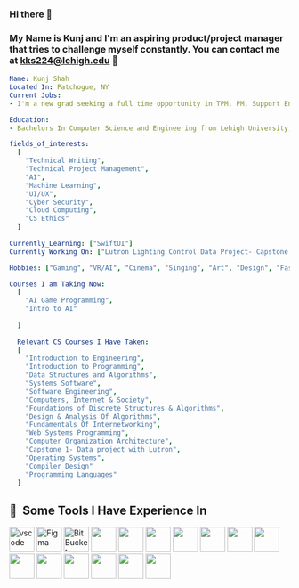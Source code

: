 ### Hi there 👋
### My Name is Kunj and I'm an aspiring product/project manager that tries to challenge myself constantly. You can contact me at kks224@lehigh.edu 📧


```yaml
Name: Kunj Shah
Located In: Patchogue, NY
Current Jobs: 
- I'm a new grad seeking a full time opportunity in TPM, PM, Support Engineering, or IT

Education: 
- Bachelors In Computer Science and Engineering from Lehigh University, Class of May 2024

fields_of_interests:
  [
    "Technical Writing",
    "Technical Project Management",
    "AI",
    "Machine Learning",
    "UI/UX",
    "Cyber Security",
    "Cloud Computing",
    "CS Ethics"
  ]
  
Currently_Learning: ["SwiftUI"]
Currently Working On: ["Lutron Lighting Control Data Project- Capstone Project"]

Hobbies: ["Gaming", "VR/AI", "Cinema", "Singing", "Art", "Design", "Fashion"]

Courses I am Taking Now: 
  [
    "AI Game Programming", 
    "Intro to AI"
    
  ]
  
  Relevant CS Courses I Have Taken: 
  [
    "Introduction to Engineering",
    "Introduction to Programming",
    "Data Structures and Algorithms", 
    "Systems Software", 
    "Software Engineering",
    "Computers, Internet & Society", 
    "Foundations of Discrete Structures & Algorithms", 
    "Design & Analysis Of Algorithms",
    "Fundamentals Of Internetworking",
    "Web Systems Programming", 
    "Computer Organization Architecture", 
    "Capstone 1- Data project with Lutron",
    "Operating Systems",
    "Compiler Design"
    "Programming Languages"
  ]


```
<h2> 🚀 &nbsp;Some Tools I Have Experience In </h2>
<p align="left">
<img src="https://cdn.jsdelivr.net/gh/devicons/devicon/icons/vscode/vscode-original.svg" alt="vscode" width="45" height="45"/>
<img src="https://cdn.jsdelivr.net/gh/devicons/devicon/icons/figma/figma-original.svg" alt="Figma" width="45" height="45"/>
<img src="https://cdn.jsdelivr.net/gh/devicons/devicon/icons/bitbucket/bitbucket-original.svg" alt="BitBucket" width="45" height="45"/>
<img src="https://cdn.jsdelivr.net/gh/devicons/devicon/icons/c/c-original.svg" width="45" height="45"/>
<img src="https://cdn.jsdelivr.net/gh/devicons/devicon/icons/cplusplus/cplusplus-original.svg" width="45" height="45" />
<img src="https://cdn.jsdelivr.net/gh/devicons/devicon/icons/java/java-original.svg" width="45" height="45"/>
<img src="https://cdn.jsdelivr.net/gh/devicons/devicon/icons/css3/css3-original.svg" width="45" height="45" />
<img src="https://cdn.jsdelivr.net/gh/devicons/devicon/icons/html5/html5-original.svg" width="45" height="45"/>
<img src="https://cdn.jsdelivr.net/gh/devicons/devicon/icons/git/git-original.svg" width="45" height="45" />

<img src="https://cdn.jsdelivr.net/gh/devicons/devicon/icons/github/github-original.svg" width="45" height="45"/>
          
<img src="https://cdn.jsdelivr.net/gh/devicons/devicon/icons/androidstudio/androidstudio-original.svg" width="45" height="45"/>
<img src="https://cdn.jsdelivr.net/gh/devicons/devicon/icons/postgresql/postgresql-original.svg" width="45" height="45"/>
<img src="https://cdn.jsdelivr.net/gh/devicons/devicon/icons/firebase/firebase-plain.svg" width="45" height="45" />
<img src="https://cdn.jsdelivr.net/gh/devicons/devicon/icons/drupal/drupal-original-wordmark.svg" width="45" height="45"/>
<img src="https://cdn.jsdelivr.net/gh/devicons/devicon/icons/heroku/heroku-original.svg" width="45" height="45"/>
<img src="https://cdn.jsdelivr.net/gh/devicons/devicon/icons/jira/jira-original.svg" width="45" height="45"/>
                    
          
          
</p>
